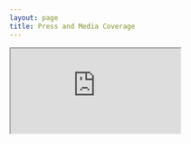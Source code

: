 ```yaml
---
layout: page
title: Press and Media Coverage
---
```


<iframe src="https://www.technologyreview.com/2020/05/29/1002404/united-nations-computer-agents-simulation-boost-global-sustainable-development-goals">
</iframe>

<object type="text/html" data="https://www.technologyreview.com/2020/05/29/1002404/united-nations-computer-agents-simulation-boost-global-sustainable-development-goals">
</object>



